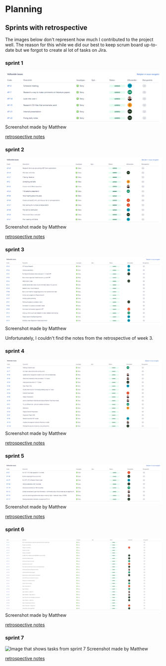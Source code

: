 # Planning
## Sprints with retrospective 
The images below don't represent how much I contributed to the project well. The reason for this while we did our 
best to keep scrum board up-to-date but we forgot to create al lot of tasks on Jira. 

### sprint 1
![Image that shows tasks from sprint 1](../../evidence/scrum_documents/sprint_screenshot/sprint_1.png)
Screenshot made by Matthew

[retrospective notes](../../evidence/scrum_documents/retrospective_notes/retrospective_sprint_1.pdf)
### sprint 2
![Image that shows tasks from sprint 2](../../evidence/scrum_documents/sprint_screenshot/sprint_2.png)
Screenshot made by Matthew

[retrospective notes](../../evidence/scrum_documents/retrospective_notes/retrospective_sprint_2.pdf)
### sprint 3
![Image that shows tasks from sprint 3](../../evidence/scrum_documents/sprint_screenshot/sprint_3.png)
Screenshot made by Matthew

Unfortunately, I couldn't find the notes from the retrospective of week 3.
### sprint 4
![Image that shows tasks from sprint 4](../../evidence/scrum_documents/sprint_screenshot/sprint_4.png)
Screenshot made by Matthew

[retrospective notes](../../evidence/scrum_documents/retrospective_notes/retrospective_sprint_4.pdf)
### sprint 5
![Image that shows tasks from sprint 5](../../evidence/scrum_documents/sprint_screenshot/sprint_5.png)
Screenshot made by Matthew

[retrospective notes](../../evidence/scrum_documents/retrospective_notes/retrospective_sprint_5.pdf)
### sprint 6
![Image that shows tasks from sprint 6](../../evidence/scrum_documents/sprint_screenshot/sprint_6.png)
Screenshot made by Matthew

[retrospective notes](../../evidence/scrum_documents/retrospective_notes/retrospective_sprint_6.pdf)

### sprint 7
![Image that shows tasks from sprint 7](../../evidence/scrum_documents/sprint_screenshot/sprint_7.png)
Screenshot made by Matthew

[retrospective notes](../../evidence/scrum_documents/retrospective_notes/retrospective_sprint_7.pdf)


